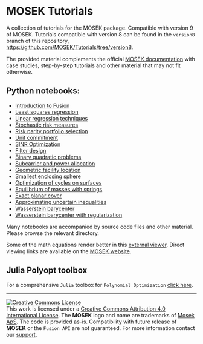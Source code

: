 # MOSEK Tutorials

A collection of tutorials for the MOSEK package. Compatible with version 9 of MOSEK. Tutorials compatible with version 8 can be found in the ``version8`` branch of this repository, https://github.com/MOSEK/Tutorials/tree/version8.
 
The provided material complements the official [MOSEK documentation](https://mosek.com/documentation) with case studies, step-by-step tutorials and other material that may not fit otherwise.

## Python notebooks:

  * [Introduction to Fusion](./fusion-intro/fusion.ipynb)
  * [Least squares regression](./leastsquares/regression-leastsquares.ipynb)
  * [Linear regression techniques](./regression/regression.ipynb)
  * [Stochastic risk measures](./stochastic-risk/stochastic-risk-measures.ipynb)
  * [Risk parity portfolio selection](./portfolio-riskparity/riskparity.ipynb)
  * [Unit commitment](./unitcommitment/ucp.ipynb)
  * [SINR Optimization](./sinr-optimization/sinr-optimization.ipynb)
  * [Filter design](./filterdesign/filterdesign.ipynb)
  * [Binary quadratic problems](./binary-quadratic/binquad.ipynb)
  * [Subcarrier and power allocation](./f-sparc/fsparc.ipynb)
  * [Geometric facility location](./facility-location/small_disks.ipynb)
  * [Smallest enclosing sphere](./minimum-ellipsoid/minimum-ellipsoid.ipynb)
  * [Optimization of cycles on surfaces](./surfacecycles/surfaceCycles.ipynb)
  * [Equilibrium of masses with springs](./equilibrium/equilibrium.ipynb)
  * [Exact planar cover](./exact-planar-cover/exactcover.ipynb)
  * [Approximating uncertain inequalities](./approx-uncertain-ineq/hard_uncertain.ipynb)
  * [Wasserstein barycenter](./wasserstein/wasserstein-bary.ipynb)
  * [Wasserstein barycenter with regularization](./wasserstein/wasserstein-bary-reg.ipynb)

  
Many notebooks are accompanied by source code files and other material. Please browse the relevant directory.

Some of the math equations render better in this [external viewer](http://nbviewer.jupyter.org/). Direct viewing links are available on the [MOSEK website](https://mosek.com/documentation).

## Julia Polyopt toolbox

For a comprehensive `Julia` toolbox for `Polynomial Optimization` [click here](https://github.com/MOSEK/Polyopt.jl).

-----------------------------------------------------------------------------------------------------


<a rel="license" href="http://creativecommons.org/licenses/by/4.0/"><img alt="Creative Commons License" style="border-width:0" src="https://i.creativecommons.org/l/by/4.0/80x15.png" /></a><br />This work is licensed under a <a rel="license" href="http://creativecommons.org/licenses/by/4.0/">Creative Commons Attribution 4.0 International License</a>. The **MOSEK** logo and name are trademarks of <a href="http://mosek.com">Mosek ApS</a>. The code is provided as-is. Compatibility with future release of **MOSEK** or the `Fusion API` are not guaranteed. For more information contact our [support](mailto:support@mosek.com). 